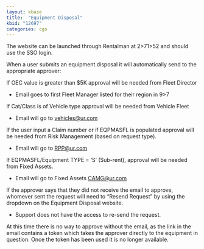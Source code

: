 ```yaml
---
layout: kbase
title:  "Equipment Disposal"
kbid: "12697"
categories: cgs
---
```


The website can be launched through Rentalman at 2>71>52 and should use the SSO login.

When a user submits an equipment disposal it will automatically send to the appropriate approver:

If OEC value is greater than $5K approval will be needed from Fleet Director

- Email goes to first Fleet Manager listed for their region in 9>7

If Cat/Class is of Vehicle type approval will be needed from Vehicle Fleet

- Email will go to vehicles@ur.com

If the user input a Claim number or if EQPMASFL is populated approval will be needed from Risk Management (based on request type).

- Email will go to RPP@ur.com

If EQPMASFL/Equipment TYPE = ‘S’ (Sub-rent), approval will be needed from Fixed Assets.

- Email will go to Fixed Assets CAMG@ur.com


If the approver says that they did not receive the email to approve, whomever sent the request will need to “Resend Request” by using the dropdown on the Equipment Disposal website.

- Support does not have the access to re-send the request.

At this time there is no way to approve without the email, as the link in the email contains a token which takes the approver directly to the equipment in question.  Once the token has been used it is no longer available.


